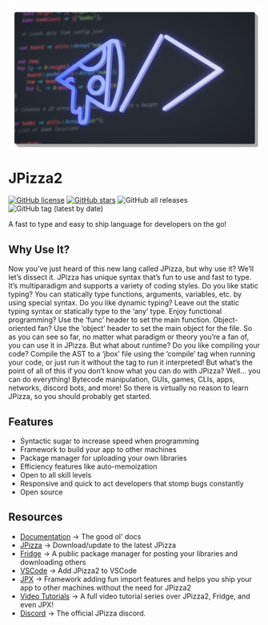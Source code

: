 ![](jpn.png)

# JPizza2

<a href="https://github.com/Lemon-Chad/jpizza/blob/master/LICENSE"><img alt="GitHub license" src="https://img.shields.io/github/license/Lemon-Chad/jpizza"></a> <a href="https://github.com/Lemon-Chad/jpizza/stargazers"><img alt="GitHub stars" src="https://img.shields.io/github/stars/Lemon-Chad/jpizza"></a> <img alt="GitHub all releases" src="https://img.shields.io/github/downloads/Lemon-Chad/jpizza/total"> <img alt="GitHub tag (latest by date)" src="https://img.shields.io/github/v/tag/Lemon-Chad/jpizza?label=Version">

A fast to type and easy to ship language for developers on the go!

## Why Use It?

Now you’ve just heard of this new lang called JPizza, but why use it? We’ll let’s dissect it. JPizza has unique syntax that’s fun to use and fast to type. It’s multiparadigm and supports a variety of coding styles. Do you like static typing? You can statically type functions, arguments, variables, etc. by using special syntax. Do you like dynamic typing? Leave out the static typing syntax or statically type to the ‘any’ type. Enjoy functional programming? Use the ‘func’ header to set the main function. Object-oriented fan? Use the ‘object’ header to set the main object for the file. So as you can see so far, no matter what paradigm or theory you’re a fan of, you can use it in JPizza. But what about runtime? Do you like compiling your code? Compile the AST to a ‘jbox’ file using the ‘compile’ tag when running your code, or just run it without the tag to run it interpreted! But what’s the point of all of this if you don’t know what you can do with JPizza? Well… you can do everything! Bytecode manipulation, GUIs, games, CLIs, apps, networks, discord bots, and more! So there is virtually no reason to learn JPizza, so you should probably get started. 

## Features
- Syntactic sugar to increase speed when programming
- Framework to build your app to other machines
- Package manager for uploading your own libraries
- Efficiency features like auto-memoization
- Open to all skill levels
- Responsive and quick to act developers that stomp bugs constantly
- Open source

## Resources
- [Documentation](https://jpizza.rtfd.io) -> The good ol' docs
- [JPizza](https://bit.ly/3xXW5ci) -> Download/update to the latest JPizza
- [Fridge](https://github.com/Lemon-Chad/frdge) -> A public package manager for posting your libraries and downloading others
- [VSCode](https://bit.ly/jp2vscode) -> Add JPizza2 to VSCode
- [JPX](https://bit.ly/jpx) -> Framework adding fun import features and helps you ship your app to other machines without the need for JPizza2
- [Video Tutorials](https://bit.ly/jp2tutorial) -> A full video tutorial series over JPizza2, Fridge, and even JPX!
- [Discord](https://discord.gg/9RGBBk4w4B) -> The official JPizza discord.
